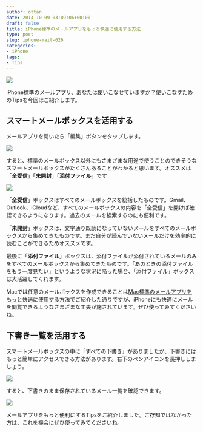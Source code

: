 ```yaml
---
author: ottan
date: 2014-10-09 03:09:06+00:00
draft: false
title: iPhone標準のメールアプリをもっと快適に使用する方法
type: post
slug: iphone-mail-626
categories:
- iPhone
tags:
- Tips
---
```


![](/uploads/2014/10/141009-5435fc5db5dca.png)






iPhone標準のメールアプリ、あなたは使いこなせていますか？使いこなすためのTipsを今回はご紹介します。





## スマートメールボックスを活用する





メールアプリを開いたら「編集」ボタンをタップします。





![](/uploads/2014/10/141009-5435fc6064531.png)






すると、標準のメールボックス以外にもさまざまな用途で使うことのできそうなスマートメールボックスがたくさんあることがわかると思います。オススメは「**全受信**」「**未開封**」「**添付ファイル**」です





![](/uploads/2014/10/141009-5435fc63441bf.png)






「**全受信**」ボックスはすべてのメールボックスを統括したものです。Gmail、Outlook、iCloudなど、すべてのメールボックスの内容を「全受信」を開けば確認できるようになります。過去のメールを検索するのにも便利です。





「**未開封**」ボックスは、文字通り既読になっていないメールをすべてのメールボックスから集めてきたものです。まだ自分が読んでいないメールだけを効率的に読むことができるためオススメです。





最後に「**添付ファイル**」ボックスは、添付ファイルが添付されているメールのみをすべてのメールボックスから集めてきたものです。「あのときの添付ファイルをもう一度見たい」というような状況に陥った場合、「添付ファイル」ボックスは大活躍してくれます。





Macでは任意のメールボックスを作成できることは[Mac標準のメールアプリをもっと快適に使用する方法](/mac-mail-607/)でご紹介した通りですが、iPhoneにも快適にメールを閲覧できるようなさまざまな工夫が施されています。ぜひ使ってみてくださいね。





## 下書き一覧を活用する





スマートメールボックスの中に「すべての下書き」がありましたが、下書きにはもっと簡単にアクセスできる方法があります。右下のペンアイコンを長押ししましょう。



![](/uploads/2014/10/141009-5435fc675b8f5.png)






すると、下書きのまま保存されているメール一覧を確認できます。





![](/uploads/2014/10/141009-5435fc696a756.png)






メールアプリをもっと便利にするTipsをご紹介しました。ご存知ではなかった方は、これを機会にぜひ使ってみてくださいね。
